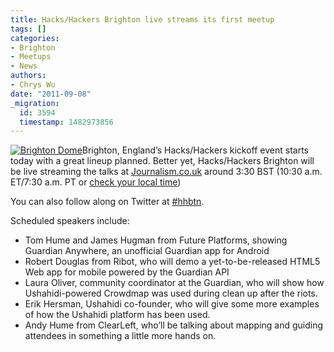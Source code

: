 ```yaml
---
title: Hacks/Hackers Brighton live streams its first meetup
tags: []
categories:
- Brighton
- Meetups
- News
authors:
- Chrys Wu
date: "2011-09-08"
_migration:
  id: 3594
  timestamp: 1482973856
---
```


[![][1]][2]Brighton, England&#8217;s Hacks/Hackers kickoff event starts today with a great lineup planned. Better yet, Hacks/Hackers Brighton will be live streaming the talks at [Journalism.co.uk][3] around 3:30 BST (10:30 a.m. ET/7:30 a.m. PT or [check your local time][4])

You can also follow along on Twitter at [#hhbtn][5].

Scheduled speakers include:

  * Tom Hume and James Hugman from Future Platforms, showing Guardian Anywhere, an unofficial Guardian app for Android
  * Robert Douglas from Ribot, who will demo a yet-to-be-released HTML5 Web app for mobile powered by the Guardian API
  * Laura Oliver, community coordinator at the Guardian, who will show how Ushahidi-powered Crowdmap was used during clean up after the riots.
  * Erik Hersman, Ushahidi co-founder, who will give some more examples of how the Ushahidi platform has been used.
  * Andy Hume from ClearLeft, who&#8217;ll be talking about mapping and guiding attendees in something a little more hands on.

 [1]: /content-images/blog/2011/07/Brighton-Dome-resized1.jpg "Brighton Dome"
 [2]: http://hackshackers.com/blog/2011/07/26/hackshackers-brighton-launches-sept-8/brighton-dome-resized/
 [3]: http://j.mp/p2hMMT
 [4]: http://www.worldtimebuddy.com/?lid=2654710,6167865,5128581,4887398,5419384,5391959&h=2654710
 [5]: http://j.mp/reOk13